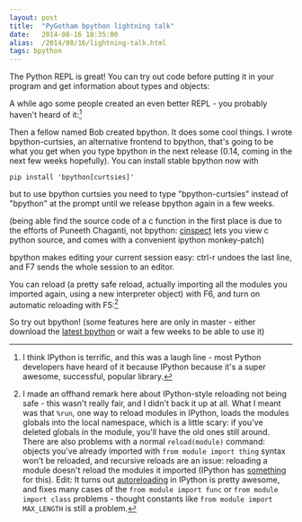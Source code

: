 ```yaml
---
layout: post
title:  "PyGotham bpython lightning talk"
date:   2014-08-16 18:35:00
alias:  /2014/08/16/lightning-talk.html
tags: bpython
---
```


The Python REPL is great! You can try out code before putting it in your
program and get information about types and objects:

<script type="text/javascript" src="https://asciinema.org/a/11518.js" id="asciicast-11518" async data-size="small" data-speed="1.7"></script>

A while ago some people created an even better REPL - you probably haven't
heard of it:[^1]

<script type="text/javascript" src="https://asciinema.org/a/11519.js" id="asciicast-11519" async data-size="small" data-speed="1.5"></script>

Then a fellow named Bob created bpython. It does some cool things. I wrote
bpython-curtsies, an alternative frontend to bpython, that's going to be what
you get when you type bpython in the next release (0.14, coming in the next
few weeks hopefully). You can install stable bpython now with

    pip install 'bpython[curtsies]'

but to use bpython curtsies you need to type "bpython-curtsies" instead of
"bpython" at the prompt until we release bpython again in a few weeks.

<script type="text/javascript" src="https://asciinema.org/a/11522.js" id="asciicast-11522" async data-size="small" data-speed="1.2"></script>

(being able find the source code of a c function in the first place is due to
the efforts of Puneeth Chaganti, not bpython:
[cinspect](https://github.com/punchagan/cinspect)
lets you view c python
source, and comes with a convenient ipython monkey-patch)

bpython makes editing your current session easy: ctrl-r undoes the last line,
and F7 sends the whole session to an editor.

<script type="text/javascript" src="https://asciinema.org/a/11523.js" id="asciicast-11523" async data-size="small" data-speed="2"></script>

You can reload (a pretty safe reload, actually importing all the modules
you imported again, using a new interpreter object) with F6,
and turn on automatic reloading with F5:[^2]

<script type="text/javascript" src="https://asciinema.org/a/11524.js" id="asciicast-11524" async data-size="small" data-speed="1.6"></script>

So try out bpython! (some features here are only in master - either download
the [latest bpython](https://github.com/bpython/bpython) or wait a few weeks
to be able to use it)

[^1]: I think IPython is terrific, and this was a laugh line - 
    most Python developers have heard of it because IPython because it's
    a super awesome, successful, popular library.

[^2]: I made an offhand remark here about IPython-style reloading not being safe - 
    this wasn't really fair, and I didn't back it up at all. 
    What I meant was that `%run`, one way to reload modules in IPython,
    loads the modules globals into the local
    namespace, which is a little scary: if you've deleted globals in
    the module, you'll have the old ones still around. There are also problems
    with a normal `reload(module)` command: objects
    you've already imported with `from module import thing` syntax
    won't be reloaded, and recursive reloads are an issue: reloading
    a module doesn't reload the modules it imported (IPython has
    [something](http://ipython.org/ipython-doc/dev/interactive/reference.html#dreload)
    for this). Edit: It turns out
    [autoreloading](http://ipython.org/ipython-doc/dev/config/extensions/autoreload.html)
    in IPython is pretty awesome, and fixes many cases of the
    `from module import func` or `from module import class` problems - thought
    constants like `from module import MAX_LENGTH` is still a problem.
